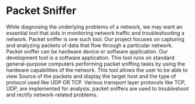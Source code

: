 # Packet Sniffer
While diagnosing the underlying problems of a network, we may want an essential tool that aids in monitoring network traffic and troubleshooting a network. Packet sniffer is one such tool.
Our project focuses on capturing and analyzing packets of data that flow through a particular network.
 Packet sniffer can be hardware device or software application. Our development tool is a software application. This tool runs on standard general-purpose computers performing packet sniffing tasks by using the hardware capabilities of the network.
This tool allows the user to be able to view Source of the packets and display the target host and the type of protocol used like UDP OR TCP.
Various transport layer protocols like TCP, UDP, are implemented for analysis.
packet sniffers are used to troubleshoot and rectify network-related problems.
